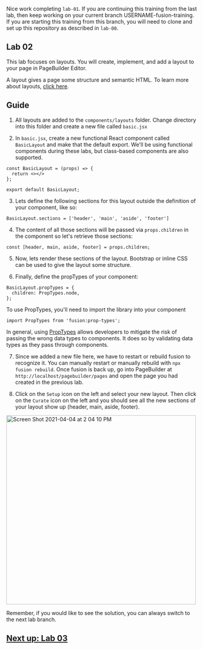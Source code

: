 Nice work completing `lab-01`. If you are continuing this training from the last lab, then keep working on your current branch USERNAME-fusion-training. If you are starting this training from this branch, you will need to clone and set up this repository as described in `lab-00`.

## Lab 02
This lab focuses on layouts. You will create, implement, and add a layout to your page in PageBuilder Editor.

A layout gives a page some structure and semantic HTML. To learn more about layouts, [click here](https://redirector.arcpublishing.com/alc/arc-products/pagebuilder/fusion/documentation/recipes/creating-layout-component.md?version=2.6).

## Guide
1. All layouts are added to the `components/layouts` folder. Change directory into this folder and create a new file called `basic.jsx`

2. In `basic.jsx`, create a new functional React component called `BasicLayout` and make that the default export. We'll be using functional components during these labs, but class-based components are also supported.
```
const BasicLayout = (props) => {
  return <></>
};

export default BasicLayout;
```

3. Lets define the following sections for this layout outside the definition of your component, like so:
```
BasicLayout.sections = ['header', 'main', 'aside', 'footer']
```

4. The content of all those sections will be passed via `props.children` in the component so let's retrieve those sections:
```
const [header, main, aside, footer] = props.children;
```

5. Now, lets render these sections of the layout. Bootstrap or inline CSS can be used to give the layout some structure.

6. Finally, define the propTypes of your component:
```
BasicLayout.propTypes = {
  children: PropTypes.node,
};
```
To use PropTypes, you'll need to import the library into your component
```
import PropTypes from 'fusion:prop-types';
```
In general, using [PropTypes](https://github.com/facebook/prop-types) allows developers to mitigate the risk of passing the wrong data types to components. It does so by validating data types as they pass through components. 

7. Since we added a new file here, we have to restart or rebuild fusion to recognize it. You can manually restart or manually rebuild with `npx fusion rebuild`. Once fusion is back up, go into PageBuilder at `http://localhost/pagebuilder/pages` and open the page you had created in the previous lab.

8. Click on the `Setup` icon on the left and select your new layout. Then click on the `Curate` icon on the left and you should see all the new sections of your layout show up (header, main, aside, footer).
<img width="500" alt="Screen Shot 2021-04-04 at 2 04 10 PM" src="https://user-images.githubusercontent.com/39777478/113517575-b7e29680-954e-11eb-8ccc-82d9a61b806a.png">

Remember, if you would like to see the solution, you can always switch to the next lab branch.

## [Next up: Lab 03](https://github.com/wapopartners/Fusion-Training-User-Stories/tree/lab-03)
